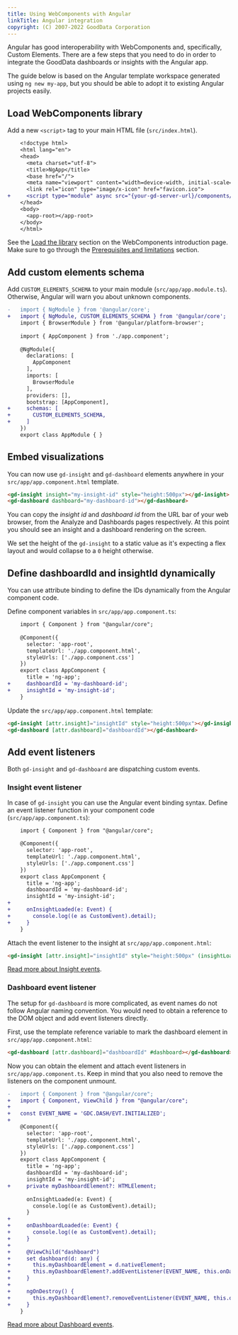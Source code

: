```yaml
---
title: Using WebComponents with Angular
linkTitle: Angular integration
copyright: (C) 2007-2022 GoodData Corporation
---
```


Angular has good interoperability with WebComponents and, specifically, Custom Elements. There are a few steps that
you need to do in order to integrate the GoodData dashboards or insights with the Angular app.

The guide below is based on the Angular template workspace generated using `ng new my-app`, but you should be
able to adopt it to existing Angular projects easily.

## Load WebComponents library

Add a new `<script>` tag to your main HTML file (`src/index.html`).

```diff
    <!doctype html>
    <html lang="en">
    <head>
      <meta charset="utf-8">
      <title>NgApp</title>
      <base href="/">
      <meta name="viewport" content="width=device-width, initial-scale=1">
      <link rel="icon" type="image/x-icon" href="favicon.ico">
+     <script type="module" async src="{your-gd-server-url}/components/{workspace-id}.js?auth=sso"></script>
    </head>
    <body>
      <app-root></app-root>
    </body>
    </html>
```

See the [Load the library][1] section on the WebComponents introduction page. Make sure to go through the
[Prerequisites and limitations](../#prerequisites-and-limitations) section.

## Add custom elements schema

Add `CUSTOM_ELEMENTS_SCHEMA` to your main module (`src/app/app.module.ts`). Otherwise, Angular will warn you about
unknown components.

```diff
-   import { NgModule } from '@angular/core';
+   import { NgModule, CUSTOM_ELEMENTS_SCHEMA } from '@angular/core';
    import { BrowserModule } from '@angular/platform-browser';
    
    import { AppComponent } from './app.component';
    
    @NgModule({
      declarations: [
        AppComponent
      ],
      imports: [
        BrowserModule
      ],
      providers: [],
      bootstrap: [AppComponent],
+     schemas: [
+       CUSTOM_ELEMENTS_SCHEMA,
+     ]
    })
    export class AppModule { }
```

## Embed visualizations

You can now use `gd-insight` and `gd-dashboard` elements anywhere in your `src/app/app.component.html` template.

```html
<gd-insight insight="my-insight-id" style="height:500px"></gd-insight>
<gd-dashboard dashboard="my-dashboard-id"></gd-dashboard>
```

You can copy the *insight id* and *dashboard id* from the URL bar of your web browser,
from the Analyze and Dashboards pages respectively. At this point you should see an insight and a dashboard rendering
on the screen.

We set the height of the `gd-insight` to a static value as it's expecting a flex layout and would collapse to a `0` height
otherwise.

## Define dashboardId and insightId dynamically

You can use attribute binding to define the IDs dynamically from the Angular component code.

Define component variables in `src/app/app.component.ts`:
```diff
    import { Component } from "@angular/core";
    
    @Component({
      selector: 'app-root',
      templateUrl: './app.component.html',
      styleUrls: ['./app.component.css']
    })
    export class AppComponent {
      title = 'ng-app';
+     dashboardId = 'my-dashboard-id';
+     insightId = 'my-insight-id';
    }
```

Update the `src/app/app.component.html` template:

```html
<gd-insight [attr.insight]="insightId" style="height:500px"></gd-insight>
<gd-dashboard [attr.dashboard]="dashboardId"></gd-dashboard>
```

## Add event listeners

Both `gd-insight` and `gd-dashboard` are dispatching custom events.

### Insight event listener

In case of `gd-insight` you can use the Angular event binding syntax. Define an event listener function in
your component code (`src/app/app.component.ts`):

```diff
    import { Component } from "@angular/core";

    @Component({
      selector: 'app-root',
      templateUrl: './app.component.html',
      styleUrls: ['./app.component.css']
    })
    export class AppComponent {
      title = 'ng-app';
      dashboardId = 'my-dashboard-id';
      insightId = 'my-insight-id';
+
+     onInsightLoaded(e: Event) {
+       console.log((e as CustomEvent).detail);
+     }
    }
```

Attach the event listener to the insight at `src/app/app.component.html`:

```html
<gd-insight [attr.insight]="insightId" style="height:500px" (insightLoaded)="onInsightLoaded($event)"></gd-insight>
```

[Read more about Insight events](../##supported-events).

### Dashboard event listener

The setup for `gd-dashboard` is more complicated, as event names do not follow Angular naming convention. You would
need to obtain a reference to the DOM object and add event listeners directly.

First, use the template reference variable to mark the dashboard element in `src/app/app.component.html`:

```html
<gd-dashboard [attr.dashboard]="dashboardId" #dashboard></gd-dashboard>
```

Now you can obtain the element and attach event listeners in `src/app/app.component.ts`. Keep in mind that you
also need to remove the listeners on the component unmount.

```diff
-   import { Component } from "@angular/core";
+   import { Component, ViewChild } from "@angular/core";
+
+   const EVENT_NAME = 'GDC.DASH/EVT.INITIALIZED';
+
    @Component({
      selector: 'app-root',
      templateUrl: './app.component.html',
      styleUrls: ['./app.component.css']
    })
    export class AppComponent {
      title = 'ng-app';
      dashboardId = 'my-dashboard-id';
      insightId = 'my-insight-id';
+     private myDashboardElement?: HTMLElement;
    
      onInsightLoaded(e: Event) {
        console.log((e as CustomEvent).detail);
      }
+
+     onDashboardLoaded(e: Event) {
+       console.log((e as CustomEvent).detail);
+     }
+
+     @ViewChild("dashboard")
+     set dashboard(d: any) {
+       this.myDashboardElement = d.nativeElement;
+       this.myDashboardElement?.addEventListener(EVENT_NAME, this.onDashboardLoaded);
+     }
+
+     ngOnDestroy() {
+       this.myDashboardElement?.removeEventListener(EVENT_NAME, this.onDashboardLoaded);
+     }
    }
```

[Read more about Dashboard events](../dashboard_custom_element#supported-events).

[1]:webcomponents_dashboard#load-the-library